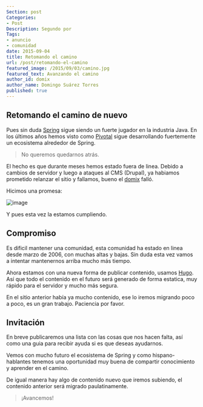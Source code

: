 ```yaml
---
Section: post
Categories: 
- Post
Description: Segundo por
Tags:
- anuncio
- comunidad
date: 2015-09-04
title: Retomando el camino
url: /post/retomando-el-camino
featured_image: /2015/09/03/camino.jpg
featured_text: Avanzando el camino
author_id: domix
author_name: Domingo Suárez Torres
published: true
---
```


## Retomando el camino de nuevo 

Pues sin duda [Spring][1] sigue siendo un fuerte jugador en la industria Java. En los últimos años hemos visto como [Pivotal][2] sigue desarrollando fuertemente un ecosistema alrededor de Spring.

> No queremos quedarnos atrás.

El hecho es que durante meses hemos estado fuera de linea. Debido a cambios de servidor y luego a ataques al CMS (Drupal), ya habiamos prometido relanzar el sitio y fallamos, bueno el [domix][3]  falló.

Hicimos una promesa:

![image](/2015/09/03/promesa.png)

Y pues esta vez la estamos cumpliendo.

## Compromiso

Es dificil mantener una comunidad, esta comunidad ha estado en linea desde marzo de 2006, con muchas altas y bajas. Sin duda esta vez vamos a intentar mantenernos arriba mucho más tiempo.

Ahora estamos con una nueva forma de publicar contenido, usamos [Hugo][4]. Así que todo el contenido en el futuro será generado de forma estatica, muy rápido para el servidor y mucho más segura.

En el sitio anterior había ya mucho contenido, ese lo iremos migrando poco a poco, es un gran trabajo. Paciencia por favor.

## Invitación

En breve publicaremos una lista con las cosas que nos hacen falta, así como una guia para recibir ayuda si es que deseas ayudarnos.

Vemos con mucho futuro el ecosistema de Spring y como hispano-hablantes tenemos una oportunidad muy buena de compartir conocimiento y aprender en el camino.

De igual manera hay algo de contenido nuevo que iremos subiendo, el contenido anterior será migrado paulatinamente.

> ¡Avancemos!

[1]: http://spring.io
[2]: http://pivotal.io
[3]: http://twitter.com/domix
[4]: http://www.gohugo.io
